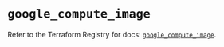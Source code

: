 # `google_compute_image`

Refer to the Terraform Registry for docs: [`google_compute_image`](https://registry.terraform.io/providers/hashicorp/google/6.10.0/docs/resources/compute_image).
